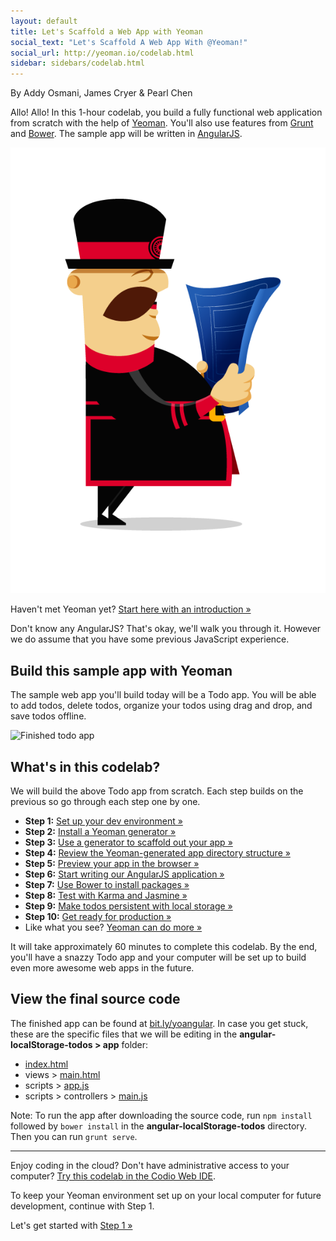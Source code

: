 ```yaml
---
layout: default
title: Let's Scaffold a Web App with Yeoman
social_text: "Let's Scaffold A Web App With @Yeoman!"
social_url: http://yeoman.io/codelab.html
sidebar: sidebars/codelab.html
---
```


<p class="authors">By Addy Osmani, James Cryer &amp; Pearl Chen</p>

Allo! Allo! In this 1-hour codelab, you build a fully functional web application from scratch with the help of [Yeoman](http://yeoman.io). You'll also use features from [Grunt](http://gruntjs.com) and [Bower](http://bower.io/). The sample app will be written in [AngularJS](https://angularjs.org/).

<p class="mast-intro"><img src="/assets/img/yeoman-008.png"></p>

Haven't met Yeoman yet? [Start here with an introduction &raquo;](codelab/meet-yeoman.html)

<!-- The command line is where Yeoman, Grunt, and Bower commands are typed. If you're not familiar with your operating system's command line, here's a [cheatsheet to keep handy &raquo;](cli-cheatsheet.html) -->

Don't know any AngularJS? That's okay, we'll walk you through it. However we do assume that you have some previous JavaScript experience.

## Build this sample app with Yeoman

The sample web app you'll build today will be a Todo app. You will be able to add todos, delete todos, organize your todos using drag and drop, and save todos offline.

![Finished todo app](/assets/img/codelab/image_2.png)

<h2 id="toc">What's in this codelab?</h2>

We will build the above Todo app from scratch. Each step builds on the previous so go through each step one by one.

* **Step 1:** [Set up your dev environment &raquo;](codelab/setup.html)
* **Step 2:** [Install a Yeoman generator &raquo;](codelab/install-generators.html)
* **Step 3:** [Use a generator to scaffold out your app &raquo;](codelab/scaffold-app.html)
* **Step 4:** [Review the Yeoman-generated app directory structure &raquo;](codelab/review-generated-files.html)
* **Step 5:** [Preview your app in the browser &raquo;](codelab/preview-inbrowser.html)
* **Step 6:** [Start writing our AngularJS application &raquo;](codelab/write-app.html)
* **Step 7:** [Use Bower to install packages &raquo;](codelab/install-packages.html)
* **Step 8:** [Test with Karma and Jasmine &raquo;](codelab/write-unit-tests.html)
* **Step 9:** [Make todos persistent with local storage &raquo;](codelab/local-storage.html)
* **Step 10:** [Get ready for production &raquo;](codelab/prepare-production.html)
* Like what you see? [Yeoman can do more &raquo;](codelab/keep-going.html)

It will take approximately 60 minutes to complete this codelab. By the end, you'll have a snazzy Todo app and your computer will be set up to build even more awesome web apps in the future.

<div class="note important" id="source-files">

  <h2>View the final source code</h2>

  <p>The finished app can be found at <a href="https://github.com/addyosmani/yeoman-examples/tree/master/angular-localStorage-todos">bit.ly/yoangular</a>. In case you get stuck, these are the specific files that we will be editing in the <strong>angular-localStorage-todos &gt; app</strong> folder:</p>

  <ul>
    <li>
      <a href="https://github.com/addyosmani/yeoman-examples/blob/master/angular-localStorage-todos/app/index.html">index.html</a>
    </li>
    <li>
      views &gt;
      <a href="https://github.com/addyosmani/yeoman-examples/blob/master/angular-localStorage-todos/app/views/main.html">main.html</a>
    </li>
    <li>
      scripts &gt;
      <a href="https://github.com/addyosmani/yeoman-examples/blob/master/angular-localStorage-todos/app/scripts/app.js">app.js</a></li>
    <li>
      scripts &gt; controllers &gt;
      <a href="https://github.com/addyosmani/yeoman-examples/blob/master/angular-localStorage-todos/app/scripts/controllers/main.js">main.js</a>
    </li>
  </ul>

  <p>Note: To run the app after downloading the source code, run <code>npm install</code> followed by <code>bower install</code> in the <strong>angular-localStorage-todos</strong> directory. Then you can run <code>grunt serve</code>.</p>

</div>

<hr>

<div class="note tip">

  <p>Enjoy coding in the cloud? Don't have administrative access to your computer? <a href="https://github.com/codio/tutorial_yo_angular">Try this codelab in the Codio Web IDE</a>.</p>

  <p>To keep your Yeoman environment set up on your local computer for future development, continue with Step 1.</p>

</div>

<p class="codelab-paging">
  Let's get started with
  <a href="codelab/setup.html">Step 1 &raquo;</a>
</p>
